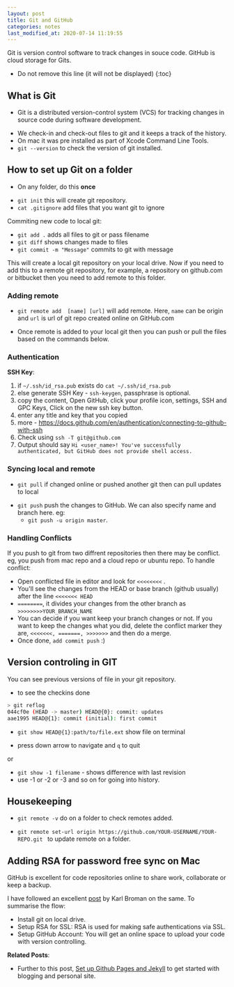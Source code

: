 ```yaml
---
layout: post
title: Git and GitHub
categories: notes
last_modified_at: 2020-07-14 11:19:55
---
```


Git is version control software to track changes in souce code. GitHub is cloud storage for Gits.

* Do not remove this line (it will not be displayed)
{:toc}

## What is Git

- Git is a distributed version-control system (VCS) for tracking changes in source code during software development.
* We check-in and check-out files to git and it keeps a track of the history.
* On mac it was pre installed as part of Xcode Command Line Tools.
* `git --version` to check the version of git installed.

## How to set up Git on a folder

- On any folder, do this **once**
* `git init` this will create git repository.
* `cat .gitignore` add files that you want git to ignore

Commiting new code to local git:
* `git add .` adds all files to git or pass filename
* `git diff` shows changes made to files
* `git commit -m "Message"` commits to git with message

This will create a local git repository on your local drive. Now if you need to add this to a remote git repository, for example, a repository on github.com or bitbucket then you need to add remote to this folder.

### Adding remote

- `git remote add  [name] [url]` will add remote. Here, `name` can be origin and `url` is url of git repo created online on GitHub.com
* Once remote is added to your local git then you can push or pull the files based on the commands below.

### Authentication

**SSH Key**:

1. if `~/.ssh/id_rsa.pub` exists do `cat ~/.ssh/id_rsa.pub`
2. else generate SSH Key - `ssh-keygen`, passphrase is optional.
3. copy the content, Open GitHub, click your profile icon, settings, SSH and GPC Keys, Click on the new ssh key button.
4. enter any title and key that you copied
5. more - <https://docs.github.com/en/authentication/connecting-to-github-with-ssh>
6. Check using `ssh -T git@github.com`
7. Output should say `Hi <user_name>! You've successfully authenticated, but GitHub does not provide shell access.`

### Syncing local and remote

- `git pull` if changed online or pushed another git then can pull updates to local
* `git push` push the changes to GitHub. We can also specify name and branch here. eg:
  * `git push -u origin master`.

### Handling Conflicts

If you push to git from two diffrent repositories then there may be conflict. eg, you push from mac repo and a cloud repo or ubuntu repo. To handle conflict:
* Open conflicted file in editor and look for `<<<<<<<<` .
* You'll see the changes from the HEAD or base branch (github usually) after the line `<<<<<<< HEAD`
* `========`, it divides your changes from the other branch as `>>>>>>>>YOUR_BRANCH_NAME`
* You can decide if you want keep your branch changes or not. If you want to keep the changes what you did, delete the conflict marker they are, `<<<<<<<, =======, >>>>>>>` and then do a merge.
* Once done, `add commit push` :)

## Version controling in GIT

You can see previous versions of file in your git repository.
* to see the checkins done

```sh
> git reflog
044cf0e (HEAD -> master) HEAD@{0}: commit: updates
aae1995 HEAD@{1}: commit (initial): first commit
```

- `git show HEAD@{1}:path/to/file.ext` show file on terminal
* press down arrow to navigate and `q` to quit

or

* `git show -1 filename` - shows difference with last revision
* use -1 or -2 or -3 and so on for going into history.

## Housekeeping

- `git remote -v` do on a folder to check remotes added.
* `git remote set-url origin https://github.com/YOUR-USERNAME/YOUR-REPO.git
` to update remote on a folder.


## Adding RSA for password free sync on Mac

GitHub is excellent for code repositories online to share work, collaborate or keep a backup.

I have followed an excellent [post](https://kbroman.org/github_tutorial/) by Karl Broman on the same. To summarise the flow:
* Install git on local drive.
* Setup RSA for SSL: RSA is used for making safe authentications via SSL.
* Setup GitHub Account: You will get an online space to upload your code with version controlling.

**Related Posts**:
* Further to this post, [Set up Github Pages and Jekyll](github-pages-jekyll) to get started with blogging and personal site.

